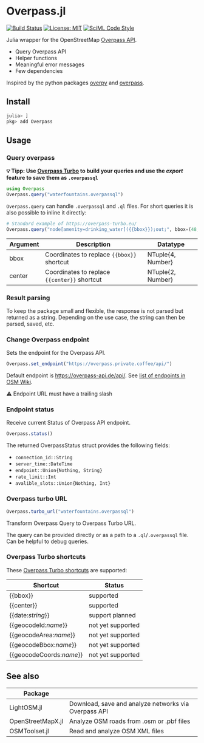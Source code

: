 # Overpass.jl

[![Build Status](https://github.com/gwehrle/Overpass.jl/actions/workflows/CI.yml/badge.svg?branch=main)](https://github.com/gwehrle/Overpass.jl/actions/workflows/CI.yml?query=branch%3Amain)
[![License: MIT](https://img.shields.io/badge/License-MIT-yellow.svg)](https://opensource.org/licenses/MIT)
[![SciML Code Style](https://img.shields.io/static/v1?label=code%20style&message=SciML&color=9558b2&labelColor=389826)](https://github.com/SciML/SciMLStyle)

Julia wrapper for the OpenStreetMap [Overpass API](https://wiki.openstreetmap.org/wiki/Overpass_API).


- Query Overpass API
- Helper functions
- Meaningful error messages
- Few dependencies


Inspired by the python packages [overpy](https://github.com/DinoTools/python-overpy) and [overpass](https://github.com/mvexel/overpass-api-python-wrapper?tab=readme-ov-file).

## Install
```julia
julia> ]
pkg> add Overpass
```
## Usage

### Query overpass

**💡 Tipp: Use [Overpass Turbo](https://overpass-turbo.eu/) to build your queries and use the *export* feature to save them as `.overpassql`**

```julia
using Overpass
Overpass.query("waterfountains.overpassql")
```
`Overpass.query` can handle `.overpassql` and `.ql` files.
For short queries it is also possible to inline it directly:
```julia
# Standard example of https://overpass-turbo.eu/
Overpass.query("node[amenity=drinking_water]({{bbox}});out;", bbox=(48,16,49,17))
```

| Argument | Description                                   | Datatype          |
| -------- | --------------------------------------------- | ----------------- |
| bbox     | Coordinates to replace `{{bbox}}` shortcut    | NTuple{4, Number} |
| center   | Coordinates to replace `{{center}}`  shortcut | NTuple{2, Number} |

### Result parsing

To keep the package small and flexible, the response is not parsed but returned as a string. Depending on the use case, the string can then be parsed, saved, etc.

### Change Overpass endpoint

Sets the endpoint for the Overpass API.

```julia
Overpass.set_endpoint("https://overpass.private.coffee/api/")
```
Default endpoint is https://overpass-api.de/api/.
See [list of endpoints in OSM Wiki](https://wiki.openstreetmap.org/wiki/Overpass_API#Public_Overpass_API_instances).

⚠️ Endpoint URL must have a trailing slash

### Endpoint status

Receive current Status of Overpass API endpoint.

```julia
Overpass.status()
```

The returned OverpassStatus struct provides the following fields:
- `connection_id::String`
- `server_time::DateTime`
- `endpoint::Union{Nothing, String}`
- `rate_limit::Int`
- `avalible_slots::Union{Nothing, Int}`

### Overpass turbo URL

```julia
Overpass.turbo_url("waterfountains.overpassql")
```

Transform Overpass Query to Overpass Turbo URL.

The query can be provided directly or as a path to a `.ql`/`.overpassql` file.
Can be helpful to debug queries.

### Overpass Turbo shortcuts

These [Overpass Turbo shortcuts](https://wiki.openstreetmap.org/wiki/Overpass_turbo/Extended_Overpass_Turbo_Queries) are supported:

| Shortcut                 | Status            |
| ------------------------ | ----------------- |
| {{bbox}}                 | supported         |
| {{center}}               | supported         |
| {{date:*string*}}        | support planned   |
| {{geocodeId:*name*}}     | not yet supported |
| {{geocodeArea:*name*}}   | not yet supported |
| {{geocodeBbox:*name*}}   | not yet supported |
| {{geocodeCoords:*name*}} | not yet supported |

## See also
| Package           |                                                      |
| ----------------- | ---------------------------------------------------- |
| LightOSM.jl       | Download, save and analyze networks via Overpass API |
| OpenStreetMapX.jl | Analyze OSM roads from .osm or .pbf files            |
| OSMToolset.jl     | Read and analyze OSM XML files              |